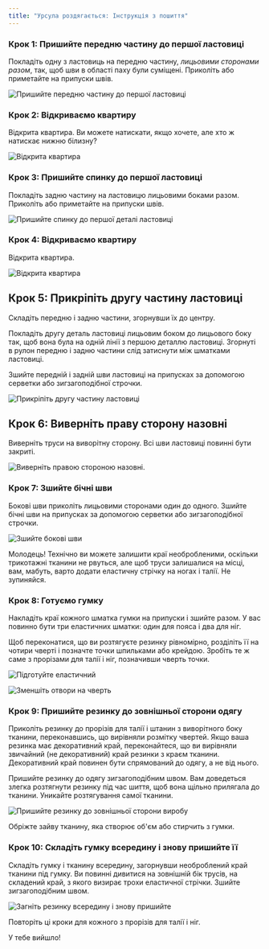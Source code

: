 ```yaml
---
title: "Урсула роздягається: Інструкція з пошиття"
---
```


### Крок 1: Пришийте передню частину до першої ластовиці

Покладіть одну з ластовиць на передню частину, _лицьовими сторонами разом_, так, щоб шви в області паху були суміщені. Приколіть або приметайте на припуски швів.

![Пришийте передню частину до першої ластовиці](step01.png)

### Крок 2: Відкриваємо квартиру

Відкрита квартира. Ви можете натискати, якщо хочете, але хто ж натискає нижню білизну?

![Відкрита квартира](step02.png)

### Крок 3: Пришийте спинку до першої ластовиці

Покладіть задню частину на ластовицю лицьовими боками разом. Приколіть або приметайте на припуски швів.

![Пришийте спинку до першої деталі ластовиці](step03.png)

### Крок 4: Відкриваємо квартиру

Відкрита квартира.

![Відкрита квартира](step04.png)

## Крок 5: Прикріпіть другу частину ластовиці

Складіть передню і задню частини, згорнувши їх до центру.

Покладіть другу деталь ластовиці лицьовим боком до лицьового боку так, щоб вона була на одній лінії з першою деталлю ластовиці. Згорнуті в рулон передню і задню частини слід затиснути між шматками ластовиці.

Зшийте передній і задній шви ластовиці на припусках за допомогою серветки або зигзагоподібної строчки.

![Прикріпіть другу частину ластовиці](step05.png)

## Крок 6: Виверніть праву сторону назовні

Виверніть труси на виворітну сторону. Всі шви ластовиці повинні бути закриті.

![Виверніть правою стороною назовні.](step06.png)

### Крок 7: Зшийте бічні шви

Бокові шви приколіть лицьовими сторонами один до одного. Зшийте бічні шви на припусках за допомогою серветки або зигзагоподібної строчки.

![Зшийте бокові шви](step07.png)

<Note>

Молодець! Технічно ви можете залишити краї необробленими, оскільки трикотажні тканини не рвуться, але щоб труси залишалися на місці, вам, мабуть, варто додати еластичну стрічку на ногах і талії. Не зупиняйся.

</Note>

### Крок 8: Готуємо гумку

Накладіть краї кожного шматка гумки на припуски і зшийте разом. У вас повинно бути три еластичних шматки: один для пояса і два для ніг.

Щоб переконатися, що ви розтягуєте резинку рівномірно, розділіть її на чотири чверті і позначте точки шпильками або крейдою. Зробіть те ж саме з прорізами для талії і ніг, позначивши чверть точки.

![Підготуйте еластичний](step08.png)

![Зменшіть отвори на чверть](step08b.png)

### Крок 9: Пришийте резинку до зовнішньої сторони одягу

Приколіть резинку до прорізів для талії і штанин з виворітного боку тканини, переконавшись, що вирівняли розмітку чвертей. Якщо ваша резинка має декоративний край, переконайтеся, що ви вирівняли звичайний (не декоративний) край резинки з краєм тканини. Декоративний край повинен бути спрямований до одягу, а не від нього.

Пришийте резинку до одягу зигзагоподібним швом. Вам доведеться злегка розтягнути резинку під час шиття, щоб вона щільно прилягала до тканини. Уникайте розтягування самої тканини.

![Пришийте резинку до зовнішньої сторони виробу](step09.png)

Обріжте зайву тканину, яка створює об'єм або стирчить з гумки.

### Крок 10: Складіть гумку всередину і знову пришийте її

Складіть гумку і тканину всередину, загорнувши необроблений край тканини під гумку. Ви повинні дивитися на зовнішній бік трусів, на складений край, з якого визирає трохи еластичної стрічки. Зшийте зигзагоподібним швом.

![Загніть резинку всередину і знову пришийте](step10.png)

Повторіть ці кроки для кожного з прорізів для талії і ніг.

У тебе вийшло!
